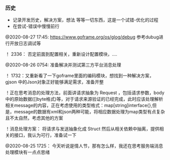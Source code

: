 ### 历史

- 记录开发历史，解决方案，想法 等等一切东西，这是一个试错-优化的过程
- 在尝试-错误中慢慢前行

@2020-08-27 17:45: https://www.goframe.org/os/glog/debug  参考dubug进行开放日志调试等

！  2336： 否定前面到配置相关，重新设计配置模块，....

@2020-08-26 0754: 准备解决并测试第三方平台消息处理

！ 1732：又重新看了一下goframe里面的编码模块，想找到一种解决方案，gjson 中的Json对象正好能够满足需求，准备开整

！正在思考消息的处理方法，前面讲请求抽象为 Request ，包括请求参数，body中的原始数据([]byte格式)等，对于请求来源验证的已经完成，此时应该处理解析相关message的内容，正在考虑使用的类型格式：map[string]interface{},但是，message的数据有xml和json两种可能，将相应数据处理为map类型有点复杂且不太自然，考虑其他的方案

！消息处理方案： 将请求与发送抽象化成 Struct 然后从相关依赖中抽离，提供相关的接口，我认为可行，准备试一下

@2020-08-25 1725： 今天听说是情人节，那有怎么样，我还在思考服务端消息处理模块有一点点思绪